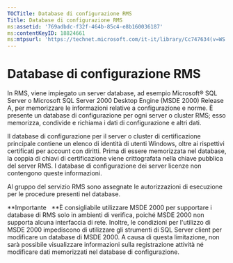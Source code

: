 ```yaml
---
TOCTitle: Database di configurazione RMS
Title: Database di configurazione RMS
ms:assetid: '769adbdc-f32f-464b-85c4-e8b160036187'
ms:contentKeyID: 18824661
ms:mtpsurl: 'https://technet.microsoft.com/it-it/library/Cc747634(v=WS.10)'
---
```


Database di configurazione RMS
==============================

In RMS, viene impiegato un server database, ad esempio Microsoft® SQL Server o Microsoft SQL Server 2000 Desktop Engine (MSDE 2000) Release A, per memorizzare le informazioni relative a configurazione e norme. È presente un database di configurazione per ogni server o cluster RMS; esso memorizza, condivide e richiama i dati di configurazione e altri dati.

Il database di configurazione per il server o cluster di certificazione principale contiene un elenco di identità di utenti Windows, oltre ai rispettivi certificati per account con diritti. Prima di essere memorizzata nel database, la coppia di chiavi di certificazione viene crittografata nella chiave pubblica del server RMS. I database di configurazione dei server licenze non contengono queste informazioni.

Al gruppo del servizio RMS sono assegnate le autorizzazioni di esecuzione per le procedure presenti nel database.

**Importante   **È consigliabile utilizzare MSDE 2000 per supportare i database di RMS solo in ambienti di verifica, poiché MSDE 2000 non supporta alcuna interfaccia di rete. Inoltre, le condizioni per l'utilizzo di MSDE 2000 impediscono di utilizzare gli strumenti di SQL Server client per modificare un database di MSDE 2000. A causa di questa limitazione, non sarà possibile visualizzare informazioni sulla registrazione attività né modificare dati memorizzati nel database di configurazione.
